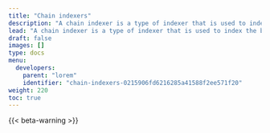 ```yaml
---
title: "Chain indexers"
description: "A chain indexer is a type of indexer that is used to index the blocks in a blockchain. This allows for faster and more efficient querying of the blockchain, as the indexer maintains an index of the blocks in the chain, making it easy to look up specific blocks or transactions. Chain indexers are often used in conjunction with blockchain explorers, which provide a user-friendly interface for viewing and interacting with the blockchain."
lead: "A chain indexer is a type of indexer that is used to index the blocks in a blockchain. This allows for faster and more efficient querying of the blockchain, as the indexer maintains an index of the blocks in the chain, making it easy to look up specific blocks or transactions. Chain indexers are often used in conjunction with blockchain explorers, which provide a user-friendly interface for viewing and interacting with the blockchain."
draft: false
images: []
type: docs
menu:
  developers:
    parent: "lorem"
    identifier: "chain-indexers-0215906fd6216285a41588f2ee571f20"
weight: 220
toc: true
---
```


{{< beta-warning >}}
